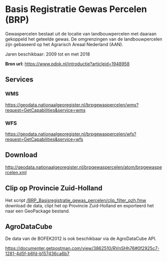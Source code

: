 # Basis Registratie Gewas Percelen (BRP)

Gewaspercelen bestaat uit de locatie van landbouwpercelen met daaraan gekoppeld het geteelde gewas. De omgrenzingen van de landbouwpercelen zijn gebaseerd op het Agrarisch Areaal Nederland (AAN). 

Jaren beschikbaar: 2009 tot en met 2018

**Bron url:** https://www.pdok.nl/introductie?articleid=1948958

## Services

### WMS
https://geodata.nationaalgeoregister.nl/brpgewaspercelen/wms?request=GetCapabilities&service=wms

### WFS
https://geodata.nationaalgeoregister.nl/brpgewaspercelen/wfs?request=GetCapabilities&service=wfs

## Download
http://geodata.nationaalgeoregister.nl/brpgewaspercelen/atom/brpgewaspercelen.xml

## Clip op Provincie Zuid-Holland

Het script [/BRP_Basisregistratie_gewas_percelen/clip_filter_pzh.fmw](clip_filter_pzh.fmw) download de data, clipt het op Provincie Zuid-Holland en exporteerd het naar een GeoPackage bestand. 


## AgroDataCube

De data van de BOFEK2012 is ook beschikbaar via de AgroDataCube API.

https://documenter.getpostman.com/view/3862510/RVnSHh76#0f2925c7-1281-4d5f-b6fd-b157436ca6b7